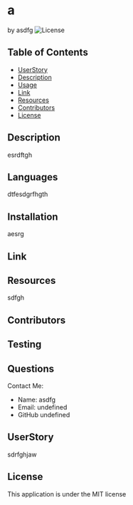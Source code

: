 # a
  by asdfg
  ![License](https://img.shields.io/badge/License-MIT-purple.svg)
  ## Table of Contents
 - [UserStory](#userstory)
  - [Description](#description)
  - [Usage](#usage)
  - [Link](#link)
  - [Resources](#resources)
 -  [Contributors](#contributors)
   - [License](#license)

  
  ## Description
  esrdftgh
  ## Languages
  dtfesdgrfhgth
  ## Installation
  aesrg
  ## Link
  
  ## Resources
  sdfgh
  ## Contributors
  
  ## Testing
  
  ## Questions
  Contact Me:
  - Name: asdfg
  - Email: undefined
  - GitHub undefined

  ## UserStory
  sdrfghjaw

   ## License 
  This application is under the MIT license

